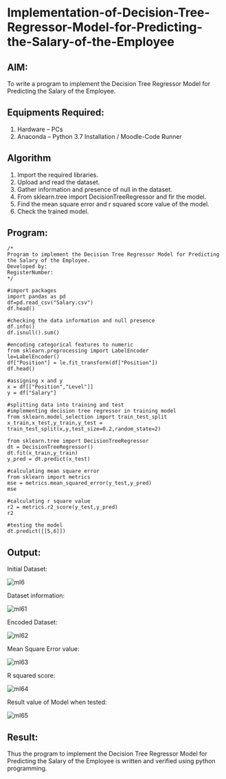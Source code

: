 # Implementation-of-Decision-Tree-Regressor-Model-for-Predicting-the-Salary-of-the-Employee

## AIM:
To write a program to implement the Decision Tree Regressor Model for Predicting the Salary of the Employee.

## Equipments Required:
1. Hardware – PCs
2. Anaconda – Python 3.7 Installation / Moodle-Code Runner

## Algorithm
1. Import the required libraries.
2. Upload and read the dataset.
3. Gather information and presence of null in the dataset.
4. From sklearn.tree import DecisionTreeRegressor and fir the model.
5. Find the mean square error and r squared score value of the model.
6. Check the trained model.

## Program:
```
/*
Program to implement the Decision Tree Regressor Model for Predicting the Salary of the Employee.
Developed by: 
RegisterNumber:  
*/
```
```
#import packages
import pandas as pd
df=pd.read_csv("Salary.csv")
df.head()

#checking the data information and null presence
df.info()
df.isnull().sum()

#encoding categorical features to numeric
from sklearn.preprocessing import LabelEncoder
le=LabelEncoder()
df["Position"] = le.fit_transform(df["Position"])
df.head()

#assigning x and y 
x = df[["Position","Level"]]
y = df["Salary"]

#splitting data into training and test
#implementing decision tree regressor in training model
from sklearn.model_selection import train_test_split
x_train,x_test,y_train,y_test = train_test_split(x,y,test_size=0.2,random_state=2)

from sklearn.tree import DecisionTreeRegressor
dt = DecisionTreeRegressor()
dt.fit(x_train,y_train)
y_pred = dt.predict(x_test)

#calculating mean square error
from sklearn import metrics
mse = metrics.mean_squared_error(y_test,y_pred)
mse

#calculating r square value
r2 = metrics.r2_score(y_test,y_pred)
r2

#testing the model
dt.predict([[5,6]])
```

## Output:

Initial Dataset:

![ml6](https://user-images.githubusercontent.com/93427345/174307496-2397613b-3709-4f8c-a752-0241cf289038.PNG)

Dataset information:

![ml61](https://user-images.githubusercontent.com/93427345/174307581-de92f788-742b-4aa3-8698-7c5451a51a6d.PNG)

Encoded Dataset:

![ml62](https://user-images.githubusercontent.com/93427345/174307620-f4ac6592-8060-4ffb-9e47-04fc0074e66d.PNG)

Mean Square Error value:

![ml63](https://user-images.githubusercontent.com/93427345/174307645-cbeb6dc8-07f8-44a6-8d9b-c81eb638f84f.PNG)

R squared score:

![ml64](https://user-images.githubusercontent.com/93427345/174307680-380fb4e5-a89b-46ec-8634-062a5cb61785.PNG)

Result value of Model when tested:

![ml65](https://user-images.githubusercontent.com/93427345/174307708-4a637344-05dc-4f10-aa9b-7589ef1093fd.PNG)

## Result:
Thus the program to implement the Decision Tree Regressor Model for Predicting the Salary of the Employee is written and verified using python programming.
